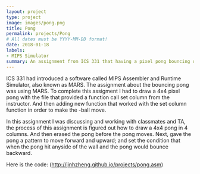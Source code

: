 ```yaml
---
layout: project
type: project
image: images/pong.png
title: Pong
permalink: projects/Pong
# All dates must be YYYY-MM-DD format!
date: 2018-01-18
labels:
- MIPS Simulator
summary: An assignment from ICS 331 that having a pixel pong bouncing on the display screen by using MIPS Simulator.
---
```


ICS 331 had introduced a software called MIPS Assembler and Runtime Simulator, also known as MARS. The assignment about the bouncing pong was using MARS. To complete this assigment I had to draw a 4x4 pixel pong with the file that provided a function call set column from the instructor. And then adding new function that worked with the set column function in order to make the -ball move.   



In this assignment I was discussing and working with classmates and TA, the process of this assignment is figured out how to draw a 4x4 pong in 4 columns. And then erased the pong before the pong moves. Next, gave the pong a pattern to move forward and upward; and set the condition that when the pong hit anyside of the wall and the pong would bounce backward.  


Here is the code: (http://jinhzheng.github.io/projects/pong.asm) 







